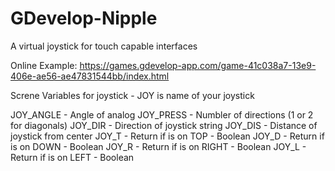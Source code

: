 # GDevelop-Nipple
A virtual joystick for touch capable interfaces

Online Example: https://games.gdevelop-app.com/game-41c038a7-13e9-406e-ae56-ae47831544bb/index.html

Screne Variables for joystick - JOY is name of your joystick

JOY_ANGLE - Angle of analog
JOY_PRESS - Numbler of directions (1 or 2 for diagonals)
JOY_DIR - Direction of joystick string
JOY_DIS - Distance of joystick from center
JOY_T - Return if is on TOP - Boolean
JOY_D - Return if is on DOWN - Boolean
JOY_R - Return if is on RIGHT - Boolean
JOY_L - Return if is on LEFT - Boolean
